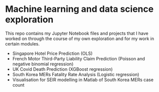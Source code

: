 # Machine learning and data science exploration
This repo contains my Jupyter Notebook files and projects that I have worked on through the course of my own exploration and for my work in certain modules.

- Singapore Hotel Price Prediction (OLS)
- French Motor Third-Party Liability Claim Prediction (Poisson and negative binomial regression)
- UK Covid Death Prediction (XGBoost regression)
- South Korea MERs Fatality Rate Analysis (Logistic regression)
- Visualisation for SEIR modelling in Matlab of South Korea MERs case count
